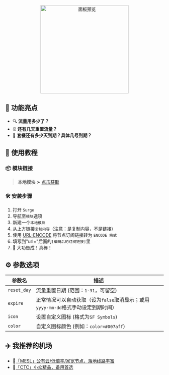 <div align="center">
<img src="https://raw.githubusercontent.com/cc63/Surge/main/Module/Panel/Sub-info/Moore/Sub-info.PNG" width="280" alt="面板预览">
<br>

</div>

## 🌟 功能亮点

- 🔍 **流量用多少了？**
- ⏰ **还有几天重置流量？**
- 📅 **套餐还有多少天到期？具体几号到期？**

## 🚀 使用教程

### 📦 模块链接

> **本地模块** ➤ [点击获取](https://raw.githubusercontent.com/cc63/Surge/main/Module/Panel/Sub-info/Moore/Sub-info.sgmodule)

### 🛠 安装步骤

1. 打开 `Surge`
2. 导航至`模块`选项
3. 新建一个`本地模块`
4. 从上方链接`复制内容`（注意：是复制内容，不是链接）
5. 使用 [URL-ENCODE](https://www.urlencoder.org/zh/) 将节点订阅链接转为 `ENCODE 格式`
6. 填写到"url="后面的`[编码后的订阅链接]`里
7. 🎉 大功告成！真棒！

## ⚙️ 参数选项

| 参数名     | 描述                                         |
|-----------|---------------------------------------------|
| `reset_day` | 流量重置日期 (范围：`1-31`，可留空)                   |
| `expire`   | 正常情况可以自动获取（设为`false`取消显示；或用`yyyy-mm-dd`格式手动设定到期时间） |
| `icon`     | 设置自定义图标 (格式为`SF Symbols`)              |
| `color`    | 自定义图标颜色 (例如：`color=#007aff`)        |


## ✈️ 我推荐的机场

- 🚀[「MESL」公有云/低倍率/家宽节点，落地线路丰富](https://in.mesl.cloud/#/register?code=YiKXC8T0)
- 🚀[「CTC」小众精品，备用首选](https://www.jinglongyu.com/#/register?code=NhhJLvBB)
